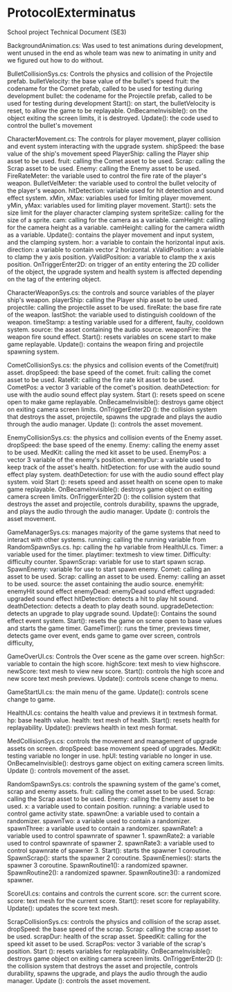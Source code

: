 # ProtocolExterminatus
School project
Technical Document (SE3)

BackgroundAnimation.cs: Was used to test animations during development, went unused in the end as whole team was new to animating in unity and we figured out how to do without.

BulletCollisionSys.cs: Controls the physics and collision of the Projectile prefab.
  bulletVelocity: the base value of the bullet's speed
  fruit: the codename for the Comet prefab, called to be used for testing during development
  bullet: the codename for the Projectile prefab, called to be used for testing during development
  Start():  on start, the bulletVelocity is reset, to allow the game to be replayable.
  OnBecameInvisible(): on the object exiting the screen limits, it is destroyed.
  Update(): the code used to control the bullet's movement
  
CharacterMovement.cs: The controls for player movement, player collision and event system interacting with the upgrade system.
  shipSpeed: the base value of the ship's movement speed
  PlayerShip: calling the Player ship asset to be used.
  fruit: calling the Comet asset to be used.
  Scrap: calling the Scrap asset to be used.
  Enemy: calling the Enemy asset to be used.
  FireRateMeter: the variable used to control the fire rate of the player's weapon.
  BulletVelMeter: the variable used to control the bullet velocity of the player's weapon.
  hitDetection: variable used for hit detection and sound effect system.
  xMin, xMax: variables used for limiting player movement.
  yMin, yMax: variables used for limiting player movement.
  Start(): sets the size limit for the player character clamping system
  spriteSize: calling for the size of a sprite.
  cam: calling for the camera as a variable.
  camHeight: calling for the camera height as a variable.
  camHeight: calling for the camera width as a variable.
  Update(): contains the player movement and input system, and the clamping system.
  hor: a variable to contain the horizontal input axis.
  direction: a variable to contain vector 2 horizontal.
  xValidPosition: a variable to clamp the y axis position.
  yValidPosition: a variable to clamp the x axis position.
  OnTriggerEnter2D: on trigger of an entity entering the 2D collider of the object, the upgrade system and health system is affected depending on the tag of the entering object.
  
CharacterWeaponSys.cs: the controls and source variables of the player ship's weapon.
  playerShip: calling the Player ship asset to be used.
  projectile: calling the projectile asset to be used.
  fireRate: the base fire rate of the weapon.
  lastShot: the variable used to distinguish cooldown of the weapon.
  timeStamp: a testing variable used for a different, faulty, cooldown system.
  source: the asset containing the audio source.
  weaponFire: the weapon fire sound effect.
  Start(): resets variables on scene start to make game replayable.
  Update(): contains the weapon firing and projectile spawning system.
  
CometCollisionSys.cs: the physics and collision events of the Comet(fruit) asset.
  dropSpeed: the base speed of the comet.
  fruit: calling the comet asset to be used.
  RateKit: calling the fire rate kit asset to be used.
  CometPos: a vector 3 variable of the comet's position.
  deathDetection: for use with the audio sound effect play system.
  Start (): resets speed on scene open to make game replayable.
  OnBecameInvisible(): destroys game object on exiting camera screen limits.
  OnTriggerEnter2D (): the collision system that destroys the asset, projectile, spawns the upgrade and plays the audio through the audio manager.
  Update (): controls the asset movement.
  
EnemyCollisionSys.cs: the physics and collision events of the Enemy asset.
  dropSpeed: the base speed of the enemy.
  Enemy: calling the enemy asset to be used.
  MedKit: calling the med kit asset to be used.
  EnemyPos: a vector 3 variable of the enemy's position.
  enemyDur: a variable used to keep track of the asset's health.
  hitDetection: for use with the audio sound effect play system.
  deathDetection: for use with the audio sound effect play system.
  void Start (): resets speed and asset health on scene open to make game replayable.
  OnBecameInvisible(): destroys game object on exiting camera screen limits.
  OnTriggerEnter2D (): the collision system that destroys the asset and projectile, controls durability, spawns the upgrade, and plays the audio through the audio manager.
  Update (): controls the asset movement.
 
GameManagerSys.cs: manages majority of the game systems that need to interact with other systems.
  running: calling the running variable from RandomSpawnSys.cs.
  hp: calling the hp variable from HealthUI.cs.
  Timer: a variable used for the timer.
  playtimer: textmesh to view timer.
  Difficulty: difficulty counter.
  SpawnScrap: variable for use to start spawn scrap.
  SpawnEnemy: variable for use to start spawn enemy.
  Comet: calling an asset to be used.
  Scrap: calling an asset to be used.
  Enemy: calling an asset to be used.
  source: the asset containing the audio source.
  enemyHit: enemyHit sound effect
  enemyDead: enemyDead sound effect
  upgraded: upgraded sound effect
  hitDetection: detects a hit to play hit sound.
  deathDetection: detects a death to play death sound.
  upgradeDetection: detects an upgrade to play upgrade sound.
  Update(): Contains the sound effect event system.
  Start(): resets the game on scene open to base values and starts the game timer.
  GameTimer(): runs the timer, previews timer,  detects game over event, ends game to game over screen, controls difficulty, 
  
GameOverUI.cs: Controls the Over scene as the game over screen.
  highScr: variable to contain the high score.
  highScore: text mesh to view highscore.
  newScore: text mesh to view new score.
  Start(): controls the high score and new score text mesh previews.
  Update(): controls scene change to menu.
  
GameStartUI.cs: the main menu of the game.
  Update(): controls scene change to game.

HealthUI.cs: contains the health value and previews it in textmesh format.
  hp: base health value.
  health: text mesh of health.
  Start(): resets health for replayability.
  Update(): previews health in text mesh format.

MedCollisionSys.cs: controls the movement and management of upgrade assets on screen.
  dropSpeed: base movement speed of upgrades.
  MedKit: testing variable no longer in use.
  hpUI: testing variable no longer in use.
  OnBecameInvisible(): destroys game object on exiting camera screen limits.
  Update (): controls movement of the asset.
  
RandomSpawnSys.cs: controls the spawning system of the game's comet, scrap and enemy assets.
  fruit: calling the comet asset to be used.
  Scrap: calling the Scrap asset to be used.
  Enemy: calling the Enemy asset to be used.
  x: a variable used to contain position.
  running: a variable used to control game activity state.
  spawnOne: a variable used to contain a randomizer.
  spawnTwo: a variable used to contain a randomizer.
  spawnThree: a variable used to contain a randomizer.
  spawnRate1: a variable used to control spawnrate of spawner 1.
  spawnRate2: a variable used to control spawnrate of spawner 2.
  spawnRate3: a variable used to control spawnrate of spawner 3.
  Start(): starts the spawner 1 coroutine.
  SpawnScrap(): starts the spawner 2 coroutine.
  SpawnEnemies(): starts the spawner 3 coroutine.
  SpawnRoutine1(): a randomized spawner.
  SpawnRoutine2(): a randomized spawner.
  SpawnRoutine3(): a randomized spawner.
  
ScoreUI.cs: contains and controls the current score.
  scr: the current score.
  score: text mesh for the current score.
  Start(): reset score for replayability.
  Update(): updates the score text mesh.
  
ScrapCollisionSys.cs: controls the physics and collision of the scrap asset.
  dropSpeed: the base speed of the scrap.
  Scrap: calling the scrap asset to be used.
  scrapDur: health of the scrap asset.
  SpeedKit: calling for the speed kit asset to be used.
  ScrapPos: vector 3 variable of the scrap's position.
  Start (): resets variables for replayability.
  OnBecameInvisible(): destroys game object on exiting camera screen limits.
  OnTriggerEnter2D (): the collision system that destroys the asset and projectile, controls durability, spawns the upgrade, and plays the audio through the audio manager.
  Update (): controls the asset movement.
  
